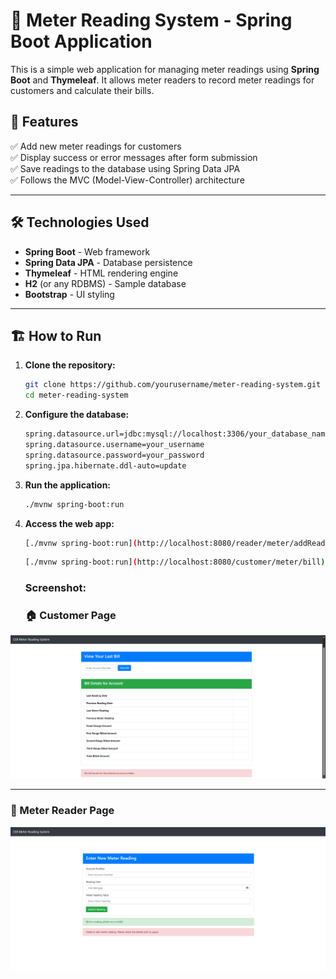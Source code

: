 # 🌟 Meter Reading System - Spring Boot Application

This is a simple web application for managing meter readings using **Spring Boot** and **Thymeleaf**. It allows meter readers to record meter readings for customers and calculate their bills.

## 🚀 Features

✅ Add new meter readings for customers  
✅ Display success or error messages after form submission  
✅ Save readings to the database using Spring Data JPA  
✅ Follows the MVC (Model-View-Controller) architecture

---

## 🛠️ Technologies Used

- **Spring Boot** - Web framework
- **Spring Data JPA** - Database persistence
- **Thymeleaf** - HTML rendering engine
- **H2** (or any RDBMS) - Sample database
- **Bootstrap** - UI styling

---

## 🏗️ How to Run

1. **Clone the repository:**
   ```bash
   git clone https://github.com/yourusername/meter-reading-system.git
   cd meter-reading-system
   ```

2. **Configure the database:**
   ```bash
   spring.datasource.url=jdbc:mysql://localhost:3306/your_database_name
   spring.datasource.username=your_username
   spring.datasource.password=your_password
   spring.jpa.hibernate.ddl-auto=update

   ```

3. **Run the application:**

   ```bash
   ./mvnw spring-boot:run
   ```

3. **Access the web app:**

   ```bash
   [./mvnw spring-boot:run](http://localhost:8080/reader/meter/addReading)
   ```

   ```bash
   [./mvnw spring-boot:run](http://localhost:8080/customer/meter/bill)

   ```

   ### Screenshot:

   ### 🏠 Customer Page

 ![Customer Page](/images/customer.png) <!-- Replace with your actual image path -->

---

   ### 📄 Meter Reader Page

 ![Meter Reader Page](/images/meterreader.png)
